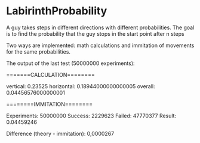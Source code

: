 # LabirinthProbability
A guy takes steps in different directions with different probabilities. The goal is to find the probability that the guy stops in the start point after n steps

Two ways are implemented: math calculations and immitation of movements 
for the same probabilities.


The output of the last test (50000000 experiments):

=======CALCULATION========

vertical: 0.23525
horizontal: 0.18944000000000005
overall: 0.04456576000000001

========IMMITATION========

Experiments: 50000000
Success: 2229623
Failed: 47770377
Result: 0.04459246

Difference (theory - immitation): 0,0000267